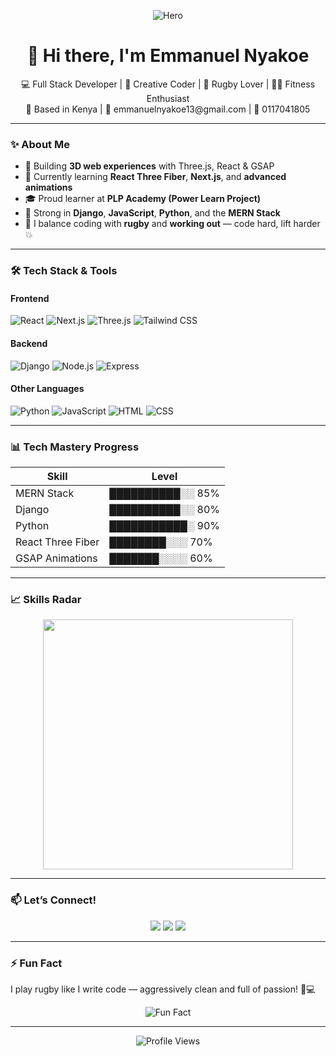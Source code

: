 <!-- README.md -->

<p align="center">
  <img src="https://via.placeholder.com/800x300?text=Full+Stack+Dev+%7C+Rugby+Lover+%7C+Creative+Mind" alt="Hero" />
</p>

<h1 align="center">👋 Hi there, I'm Emmanuel Nyakoe</h1>

<p align="center">
  💻 Full Stack Developer | 🎨 Creative Coder | 🏉 Rugby Lover | 🏋️‍♂️ Fitness Enthusiast<br/>
  📍 Based in Kenya | 📧 emmanuelnyakoe13@gmail.com | 📱 0117041805
</p>

---

### ✨ About Me

- 🔭 Building **3D web experiences** with Three.js, React & GSAP
- 🌱 Currently learning **React Three Fiber**, **Next.js**, and **advanced animations**
- 🎓 Proud learner at **PLP Academy (Power Learn Project)**
- 🧠 Strong in **Django**, **JavaScript**, **Python**, and the **MERN Stack**
- 💪 I balance coding with **rugby** and **working out** — code hard, lift harder 💥

---

### 🛠️ Tech Stack & Tools

#### **Frontend**
![React](https://img.shields.io/badge/React-61DAFB?style=flat&logo=react&logoColor=white)
![Next.js](https://img.shields.io/badge/Next.js-000000?style=flat&logo=next.js)
![Three.js](https://img.shields.io/badge/Three.js-000000?style=flat&logo=three.js)
![Tailwind CSS](https://img.shields.io/badge/Tailwind_CSS-38B2AC?style=flat&logo=tailwind-css)

#### **Backend**
![Django](https://img.shields.io/badge/Django-092E20?style=flat&logo=django)
![Node.js](https://img.shields.io/badge/Node.js-339933?style=flat&logo=node.js)
![Express](https://img.shields.io/badge/Express-000000?style=flat&logo=express)

#### **Other Languages**
![Python](https://img.shields.io/badge/Python-3776AB?style=flat&logo=python)
![JavaScript](https://img.shields.io/badge/JavaScript-F7DF1E?style=flat&logo=javascript&logoColor=black)
![HTML](https://img.shields.io/badge/HTML5-E34F26?style=flat&logo=html5)
![CSS](https://img.shields.io/badge/CSS3-1572B6?style=flat&logo=css3)

---

### 📊 Tech Mastery Progress

| Skill         | Level |
|---------------|-------|
| MERN Stack    | ██████████░░ 85% |
| Django        | ██████████░░ 80% |
| Python        | ███████████░ 90% |
| React Three Fiber | ████████░░░ 70% |
| GSAP Animations | ███████░░░░ 60% |

---

### 📈 Skills Radar

<p align="center">
  <img src="https://quickchart.io/chart?c={type:'radar',data:{labels:['React','Python','Node','Django','Next.js','Three.js'],datasets:[{label:'Proficiency',data:[85,90,80,80,70,65]}]}}" width="400" />
</p>

---

### 📫 Let’s Connect!

<p align="center">
  <a href="mailto:emmanuelnyakoe13@gmail.com"><img src="https://img.shields.io/badge/-Email-D14836?style=for-the-badge&logo=gmail&logoColor=white" /></a>
  <a href="https://www.linkedin.com/in/yourprofile"><img src="https://img.shields.io/badge/-LinkedIn-0077B5?style=for-the-badge&logo=linkedin&logoColor=white" /></a>
  <a href="https://twitter.com/yourhandle"><img src="https://img.shields.io/badge/-Twitter-1DA1F2?style=for-the-badge&logo=twitter&logoColor=white" /></a>
</p>

---

### ⚡ Fun Fact

I play rugby like I write code — aggressively clean and full of passion! 🏉💻

<p align="center">
  <img src="https://via.placeholder.com/700x200?text=Code+%2B+Workout+%2B+Rugby+%3D+Me" alt="Fun Fact" />
</p>

---

<p align="center">
  <img src="https://komarev.com/ghpvc/?username=10974-spec&color=blueviolet" alt="Profile Views"/>
</p>
